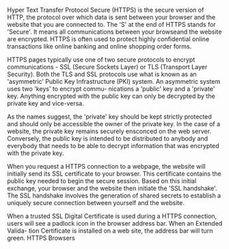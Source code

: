 Hyper Text Transfer Protocol Secure (HTTPS) is the secure version of HTTP, the protocol over which data is sent between your browser and the website that 
you are connected to. The 'S' at the end of HTTPS stands for 'Secure'. It means all communications between your browseand the website are encrypted. HTTPS 
is often used to protect highly confidential online transactions like online banking and online shopping order forms.

HTTPS pages typically use one of two secure protocols to encrypt communications - SSL (Secure Sockets Layer) or TLS (Transport Layer Security). Both the
TLS and SSL protocols use what is known as an 'asymmetric' Public Key Infrastructure (PKI) system. An asymmetric system uses two 'keys' to encrypt commu-
nications a 'public' key and a 'private' key. Anything encrypted with the public key can only be decrypted by the private key and vice-versa.

As the names suggest, the 'private' key should be kept strictly protected and should only be accessible the owner of the private key. In the case of a 
website, the private key remains securely ensconced on the web server. Conversely, the public key is intended to be distributed to anybody and everybody
that needs to be able to decrypt information that was encrypted with the private key.

When you request a HTTPS connection to a webpage, the website will initially send its SSL certificate to your browser. This certificate contains the public 
key needed to begin the secure session. Based on this initial exchange, your browser and the website then initiate the 'SSL handshake'. The SSL handshake
involves the generation of shared secrets to establish a uniquely secure connection between yourself and the website.

When a trusted SSL Digital Certificate is used during a HTTPS connection, users will see a padlock icon in the browser address bar. When an Extended Valida-
tion Certificate is installed on a web site, the address bar will turn green.
HTTPS Browsers


